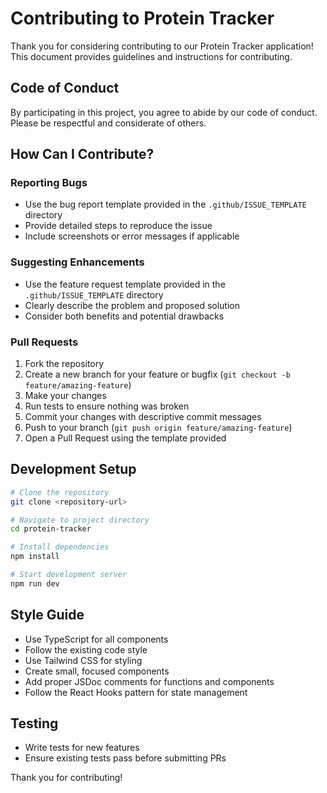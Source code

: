 
# Contributing to Protein Tracker

Thank you for considering contributing to our Protein Tracker application! This document provides guidelines and instructions for contributing.

## Code of Conduct

By participating in this project, you agree to abide by our code of conduct. Please be respectful and considerate of others.

## How Can I Contribute?

### Reporting Bugs

- Use the bug report template provided in the `.github/ISSUE_TEMPLATE` directory
- Provide detailed steps to reproduce the issue
- Include screenshots or error messages if applicable

### Suggesting Enhancements

- Use the feature request template provided in the `.github/ISSUE_TEMPLATE` directory
- Clearly describe the problem and proposed solution
- Consider both benefits and potential drawbacks

### Pull Requests

1. Fork the repository
2. Create a new branch for your feature or bugfix (`git checkout -b feature/amazing-feature`)
3. Make your changes
4. Run tests to ensure nothing was broken
5. Commit your changes with descriptive commit messages
6. Push to your branch (`git push origin feature/amazing-feature`)
7. Open a Pull Request using the template provided

## Development Setup

```bash
# Clone the repository
git clone <repository-url>

# Navigate to project directory
cd protein-tracker

# Install dependencies
npm install

# Start development server
npm run dev
```

## Style Guide

- Use TypeScript for all components
- Follow the existing code style
- Use Tailwind CSS for styling
- Create small, focused components
- Add proper JSDoc comments for functions and components
- Follow the React Hooks pattern for state management

## Testing

- Write tests for new features
- Ensure existing tests pass before submitting PRs

Thank you for contributing!
